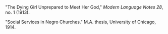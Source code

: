 "The Dying Girl Unprepared to Meet Her God," *Modern Language Notes 28*, no. 1 (1913).

"Social Services in Negro Churches." M.A. thesis, University of Chicago, 1914.
